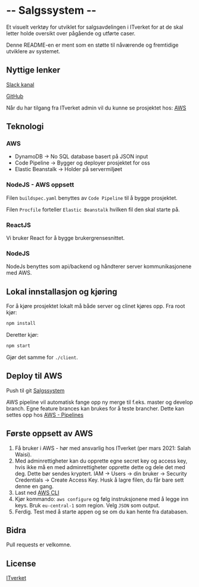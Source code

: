 # -- Salgssystem --

Et visuelt verktøy for utviklet for salgsavdelingen i ITverket for at de skal letter holde oversikt over pågående og utførte caser.

Denne README-en er ment som en støtte til nåværende og fremtidige utviklere av systemet.

## Nyttige lenker
[Slack kanal](https://app.slack.com/client/T043H77SE/G01MY9WP57Z)

[GitHub](https://github.com/itverket/Salgssystem)

Når du har tilgang fra ITverket admin vil du kunne se prosjektet hos:
[AWS](https://eu-central-1.console.aws.amazon.com/codesuite/codepipeline/)

## Teknologi
### AWS
- DynamoDB -> No SQL database basert på JSON input
- Code Pipeline -> Bygger og deployer prosjektet for oss
- Elastic Beanstalk -> Holder på servermiljøet

### NodeJS - AWS oppsett
Filen `buildspec.yaml` benyttes av `Code Pipeline` til å bygge prosjektet. 

Filen `Procfile` forteller `Elastic Beanstalk` hvilken fil den skal starte på.

### ReactJS
Vi bruker React for å bygge brukergrensesnittet.

### NodeJS
NodeJs benyttes som api/backend og håndterer server kommunikasjonene med AWS.

## Lokal innstallasjon og kjøring
For å kjøre prosjektet lokalt må både server og clinet kjøres opp.
Fra root kjør:
```bash
npm install
```
Deretter kjør:
```bash
npm start
```
Gjør det samme for `./client`.


## Deploy til AWS

Push til git [Salgssystem](https://github.com/itverket/Salgssystem)

AWS pipeline vil automatisk fange opp ny merge til f.eks. master og develop branch.
Egne feature brances kan brukes for å teste brancher. Dette kan settes opp hos [AWS - Pipelines](https://eu-central-1.console.aws.amazon.com/codesuite/codepipeline/pipelines?region=eu-central-1)

## Første oppsett av AWS
1. Få bruker i AWS - hør med ansvarlig hos ITverket (per mars 2021: Salah Waisi).
2. Med adminrettigheter kan du opprette egne secret key og access key, hvis ikke må en med adminrettigheter opprette dette og dele det med deg. Dette bør sendes kryptert. IAM -> Users -> din bruker -> Security Credentials -> Create Access Key. Husk å lagre filen, du får bare sett denne en gang.
3. Last ned [AWS CLI](https://aws.amazon.com/cli/)
4. Kjør kommando: `aws configure` og følg instruksjonene med å legge inn keys. Bruk `eu-central-1` som region. Velg `JSON` som output.
5. Ferdig. Test med å starte appen og se om du kan hente fra databasen.


## Bidra
Pull requests er velkomne.


## License
[ITverket](https://www.itverket.no/)